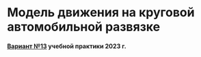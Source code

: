 <h1 text-align="center">Модель движения на круговой автомобильной развязке </h1>
<h4 text-align="right"><u>Вариант №13</u> учебной практики 2023 г.</h4>
<h4 text-aligh="right>Работу выполнил студент группы <u>ПИЭ-21 Дряхлов Олег</u></h4>

<h3>Начало работы</h3>
<b>Шаг 1</b> Скопируйте репозиторий к себе на компьютер
